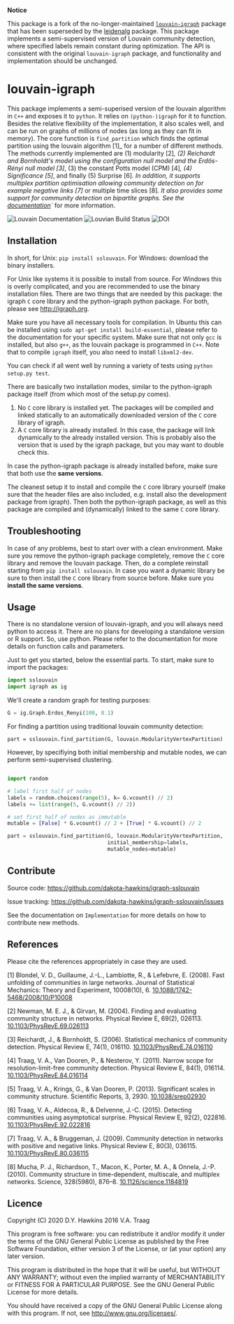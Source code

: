 **Notice** 

This package is a fork of the no-longer-maintained [`louvain-igraph`](https://github.com/vtraag/louvain-igraph) package that has been superseded by the [leidenalg](https://github.com/vtraag/leidenalg) package. This package implements a semi-supervised version of Louvain community detection, where specified labels remain constant during optimization. The API is consistent with the original `louvain-igraph` package, and functionality and implementation should be unchanged. 

louvain-igraph
==============

This package implements a semi-superised version of the louvain algorithm in `C++` and exposes it to
`python`.  It relies on `(python-)igraph` for it to function. Besides the
relative flexibility of the implementation, it also scales well, and can be run
on graphs of millions of nodes (as long as they can fit in memory). The core
function is `find_partition` which finds the optimal partition using the
louvain algorithm [1]_ for a number of different methods. The methods currently
implemented are (1) modularity [2]_, (2) Reichardt and Bornholdt's model using
the configuration null model and the Erdös-Rényi null model [3]_, (3) the
constant Potts model (CPM) [4]_, (4) Significance [5]_, and finally (5)
Surprise [6]_. In addition, it supports multiplex partition optimisation
allowing community detection on for example negative links [7]_ or multiple
time slices [8]_. It also provides some support for community detection on
bipartite graphs. See the [documentation](http://louvain-igraph.readthedocs.io/en/latest/)`_ for more information.

![Louvain Documentation](https://readthedocs.org/projects/louvain-igraph/badge "Louvain Documentation Status")
![Louvian Build Status](https://travis-ci.org/vtraag/louvain-igraph.svg "Louvain Build Status")
![DOI](https://zenodo.org/badge/31305324.svg "DOI")

Installation
------------

In short, for Unix: `pip install sslouvain`. For Windows: download the binary
installers.

For Unix like systems it is possible to install from source. For Windows this
is overly complicated, and you are recommended to use the binary installation
files.  There are two things that are needed by this package: the igraph `C`
core library and the python-igraph python package. For both, please see
http://igraph.org.

Make sure you have all necessary tools for compilation. In Ubuntu this can be
installed using `sudo apt-get install build-essential`, please refer to the
documentation for your specific system.  Make sure that not only `gcc` is
installed, but also `g++`, as the louvain package is programmed in `C++`.
Note that to compile `igraph` itself, you also need to install
`libxml2-dev`.

You can check if all went well by running a variety of tests using `python
setup.py test`.

There are basically two installation modes, similar to the python-igraph
package itself (from which most of the setup.py comes).

1. No `C` core library is installed yet. The packages will be compiled and
   linked statically to an automatically downloaded version of the `C` core
   library of igraph.
2. A `C` core library is already installed. In this case, the package will
   link dynamically to the already installed version. This is probably also the
   version that is used by the igraph package, but you may want to double check
   this.

In case the python-igraph package is already installed before, make sure that
both use the **same versions**.

The cleanest setup it to install and compile the `C` core library yourself
(make sure that the header files are also included, e.g. install also the
development package from igraph). Then both the python-igraph package, as well
as this package are compiled and (dynamically) linked to the same `C` core
library.

Troubleshooting
---------------

In case of any problems, best to start over with a clean environment. Make sure
you remove the python-igraph package completely, remove the `C` core library
and remove the louvain package. Then, do a complete reinstall starting from
`pip install sslouvain`. In case you want a dynamic library be sure to then
install the `C` core library from source before. Make sure you **install the
same versions**.

Usage
-----

There is no standalone version of louvain-igraph, and you will always need
python to access it. There are no plans for developing a standalone version or
R support. So, use python. Please refer to the documentation for more details
on function calls and parameters.

Just to get you started, below the essential parts.
To start, make sure to import the packages:

```python
import sslouvain
import igraph as ig
```

We'll create a random graph for testing purposes:

```python
G = ig.Graph.Erdos_Renyi(100, 0.1)
```

For finding a partition using traditional louvain community detection:

```part = sslouvain.find_partition(G, louvain.ModularityVertexPartition)```

However, by specifiying both initial membership and mutable nodes, we can perform semi-supervised clustering.

```python

import random

# label first half of nodes
labels = random.choices(range(5), k= G.vcount() // 2)
labels += list(range(5, G.vcount() // 2))

# set first half of nodes as immutable
mutable = [False] * G.vcount() // 2 + [True] * G.vcount() // 2

part = sslouvain.find_partition(G, louvain.ModularityVertexPartition,
                                initial_membership=labels,
                                mutable_nodes=mutable)
```

Contribute
----------

Source code: https://github.com/dakota-hawkins/igraph-sslouvain

Issue tracking: https://github.com/dakota-hawkins/igraph-sslouvain/issues

See the documentation on `Implementation` for more details on how to
contribute new methods.

References
----------

Please cite the references appropriately in case they are used.

[1] Blondel, V. D., Guillaume, J.-L., Lambiotte, R., & Lefebvre, E. (2008).
    Fast unfolding of communities in large networks. Journal of Statistical
    Mechanics: Theory and Experiment, 10008(10), 6.
    [10.1088/1742-5468/2008/10/P10008](http://doi.org/10.1088/1742-5468/2008/10/P10008)

[2] Newman, M. E. J., & Girvan, M. (2004). Finding and evaluating community
    structure in networks. Physical Review E, 69(2), 026113.
    [10.1103/PhysRevE.69.026113](http://doi.org/10.1103/PhysRevE.69.026113)

[3] Reichardt, J., & Bornholdt, S. (2006). Statistical mechanics of
    community detection. Physical Review E, 74(1), 016110.
    [10.1103/PhysRevE.74.016110](http://doi.org/10.1103/PhysRevE.74.016110)

[4] Traag, V. A., Van Dooren, P., & Nesterov, Y. (2011). Narrow scope for
    resolution-limit-free community detection. Physical Review E, 84(1),
    016114. [10.1103/PhysRevE.84.016114](http://doi.org/10.1103/PhysRevE.84.016114)

[5] Traag, V. A., Krings, G., & Van Dooren, P. (2013). Significant scales in
    community structure. Scientific Reports, 3, 2930. [10.1038/srep02930](http://doi.org/10.1038/srep02930)

[6] Traag, V. A., Aldecoa, R., & Delvenne, J.-C. (2015). Detecting
    communities using asymptotical surprise. Physical Review E, 92(2),
    022816. [10.1103/PhysRevE.92.022816](http://doi.org/10.1103/PhysRevE.92.022816)

[7] Traag, V. A., & Bruggeman, J. (2009). Community detection in networks
    with positive and negative links. Physical Review E, 80(3), 036115.
    [10.1103/PhysRevE.80.036115](http://doi.org/10.1103/PhysRevE.80.036115)

[8] Mucha, P. J., Richardson, T., Macon, K., Porter, M. A., & Onnela, J.-P.
    (2010). Community structure in time-dependent, multiscale, and multiplex
    networks. Science, 328(5980), 876–8. [10.1126/science.1184819](http://doi.org/10.1126/science.1184819)

Licence
-------

Copyright (C) 2020 D.Y. Hawkins 2016 V.A. Traag

This program is free software: you can redistribute it and/or modify it under
the terms of the GNU General Public License as published by the Free Software
Foundation, either version 3 of the License, or (at your option) any later
version.

This program is distributed in the hope that it will be useful, but WITHOUT ANY
WARRANTY; without even the implied warranty of MERCHANTABILITY or FITNESS FOR A
PARTICULAR PURPOSE.  See the GNU General Public License for more details.

You should have received a copy of the GNU General Public License along with
this program. If not, see http://www.gnu.org/licenses/.
